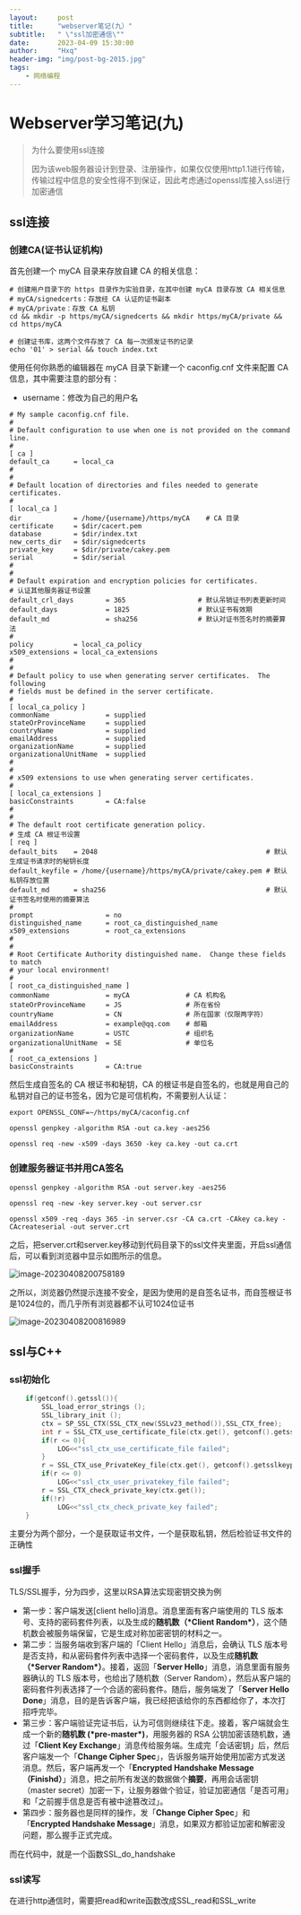 ```yaml
---
layout:     post
title:      "webserver笔记(九）"
subtitle:   " \"ssl加密通信\""
date:       2023-04-09 15:30:00
author:     "Hxq"
header-img: "img/post-bg-2015.jpg"
tags:
    - 网络编程
---
```


# Webserver学习笔记(九)

> 为什么要使用ssl连接
>
> 因为该web服务器设计到登录、注册操作，如果仅仅使用http1.1进行传输，传输过程中信息的安全性得不到保证，因此考虑通过openssl库接入ssl进行加密通信

## ssl连接

### 创建CA(证书认证机构)

首先创建一个 myCA 目录来存放自建 CA 的相关信息：

```shell
# 创建用户目录下的 https 目录作为实验目录，在其中创建 myCA 目录存放 CA 相关信息
# myCA/signedcerts：存放经 CA 认证的证书副本
# myCA/private：存放 CA 私钥
cd && mkdir -p https/myCA/signedcerts && mkdir https/myCA/private && cd https/myCA

# 创建证书库，这两个文件存放了 CA 每一次颁发证书的记录
echo '01' > serial && touch index.txt
```

使用任何你熟悉的编辑器在 myCA 目录下新建一个 caconfig.cnf 文件来配置 CA 信息，其中需要注意的部分有：

* username：修改为自己的用户名

```t
# My sample caconfig.cnf file.
#
# Default configuration to use when one is not provided on the command line.
#
[ ca ]
default_ca      = local_ca
#
#
# Default location of directories and files needed to generate certificates.
#
[ local_ca ]
dir             = /home/{username}/https/myCA    # CA 目录
certificate     = $dir/cacert.pem
database        = $dir/index.txt
new_certs_dir   = $dir/signedcerts
private_key     = $dir/private/cakey.pem
serial          = $dir/serial
#      
#
# Default expiration and encryption policies for certificates.
# 认证其他服务器证书设置
default_crl_days        = 365                  # 默认吊销证书列表更新时间
default_days            = 1825                 # 默认证书有效期
default_md              = sha256               # 默认对证书签名时的摘要算法
#      
policy          = local_ca_policy
x509_extensions = local_ca_extensions
#      
#
# Default policy to use when generating server certificates.  The following
# fields must be defined in the server certificate.
#
[ local_ca_policy ]
commonName              = supplied
stateOrProvinceName     = supplied
countryName             = supplied
emailAddress            = supplied
organizationName        = supplied
organizationalUnitName  = supplied
#      
#
# x509 extensions to use when generating server certificates.
#
[ local_ca_extensions ]
basicConstraints        = CA:false
#      
#
# The default root certificate generation policy.
# 生成 CA 根证书设置
[ req ]
default_bits    = 2048                                          # 默认生成证书请求时的秘钥长度
default_keyfile = /home/{username}/https/myCA/private/cakey.pem # 默认私钥存放位置
default_md      = sha256                                        # 默认证书签名时使用的摘要算法
#     
prompt                  = no
distinguished_name      = root_ca_distinguished_name
x509_extensions         = root_ca_extensions
#
#
# Root Certificate Authority distinguished name.  Change these fields to match
# your local environment!
#
[ root_ca_distinguished_name ]
commonName              = myCA              # CA 机构名
stateOrProvinceName     = JS                # 所在省份
countryName             = CN                # 所在国家（仅限两字符）
emailAddress            = example@qq.com    # 邮箱
organizationName        = USTC              # 组织名
organizationalUnitName  = SE                # 单位名
#      
[ root_ca_extensions ]
basicConstraints        = CA:true
```

然后生成自签名的 CA 根证书和秘钥，CA 的根证书是自签名的，也就是用自己的私钥对自己的证书签名，因为它是可信机构，不需要别人认证：

```
export OPENSSL_CONF=~/https/myCA/caconfig.cnf

openssl genpkey -algorithm RSA -out ca.key -aes256

openssl req -new -x509 -days 3650 -key ca.key -out ca.crt
```

### 创建服务器证书并用CA签名

```
openssl genpkey -algorithm RSA -out server.key -aes256

openssl req -new -key server.key -out server.csr

openssl x509 -req -days 365 -in server.csr -CA ca.crt -CAkey ca.key -CAcreateserial -out server.crt
```

之后，把server.crt和server.key移动到代码目录下的ssl文件夹里面，开启ssl通信后，可以看到浏览器中显示如图所示的信息。

![image-20230408200758189](C:\Users\ASUS\AppData\Roaming\Typora\typora-user-images\image-20230408200758189.png)

之所以，浏览器仍然提示连接不安全，是因为使用的是自签名证书，而自签根证书是1024位的，而几乎所有浏览器都不认可1024位证书

![image-20230408200816989](C:\Users\ASUS\AppData\Roaming\Typora\typora-user-images\image-20230408200816989.png)

## ssl与C++

### ssl初始化

```C++
	if(getconf().getssl()){
		SSL_load_error_strings ();
		SSL_library_init ();
		ctx = SP_SSL_CTX(SSL_CTX_new(SSLv23_method()),SSL_CTX_free);
		int r = SSL_CTX_use_certificate_file(ctx.get(), getconf().getsslcrtpath().c_str(), SSL_FILETYPE_PEM);
		if(r <= 0){
			LOG<<"ssl_ctx_use_certificate_file failed";
		}
		r = SSL_CTX_use_PrivateKey_file(ctx.get(), getconf().getsslkeypath().c_str(), SSL_FILETYPE_PEM);
		if(r <= 0)
			LOG<<"ssl_ctx_user_privatekey_file failed";
		r = SSL_CTX_check_private_key(ctx.get());
		if(!r)
			LOG<<"ssl_ctx_check_private_key failed";
	}
```

主要分为两个部分，一个是获取证书文件，一个是获取私钥，然后检验证书文件的正确性

### ssl握手

TLS/SSL握手，分为四步，这里以RSA算法实现密钥交换为例

* 第一步：客户端发送[client hello]消息。消息里面有客户端使用的 TLS 版本号、支持的密码套件列表，以及生成的**随机数（\*Client Random\*）**，这个随机数会被服务端保留，它是生成对称加密密钥的材料之一。
* 第二步：当服务端收到客户端的「Client Hello」消息后，会确认 TLS 版本号是否支持，和从密码套件列表中选择一个密码套件，以及生成**随机数（\*Server Random\*）**。接着，返回「**Server Hello**」消息，消息里面有服务器确认的 TLS 版本号，也给出了随机数（Server Random），然后从客户端的密码套件列表选择了一个合适的密码套件。随后，服务端发了「**Server Hello Done**」消息，目的是告诉客户端，我已经把该给你的东西都给你了，本次打招呼完毕。
* 第三步：客户端验证完证书后，认为可信则继续往下走。接着，客户端就会生成一个新的**随机数 (\*pre-master\*)**，用服务器的 RSA 公钥加密该随机数，通过「**Client Key Exchange**」消息传给服务端。生成完「会话密钥」后，然后客户端发一个「**Change Cipher Spec**」，告诉服务端开始使用加密方式发送消息。然后，客户端再发一个「**Encrypted Handshake Message（Finishd）**」消息，把之前所有发送的数据做个**摘要**，再用会话密钥（master secret）加密一下，让服务器做个验证，验证加密通信「是否可用」和「之前握手信息是否有被中途篡改过」。
* 第四步：服务器也是同样的操作，发「**Change Cipher Spec**」和「**Encrypted Handshake Message**」消息，如果双方都验证加密和解密没问题，那么握手正式完成。

而在代码中，就是一个函数SSL_do_handshake

### ssl读写

在进行http通信时，需要把read和write函数改成SSL_read和SSL_write